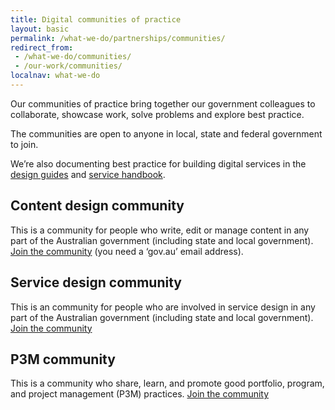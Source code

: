 ```yaml
---
title: Digital communities of practice
layout: basic
permalink: /what-we-do/partnerships/communities/
redirect_from:
 - /what-we-do/communities/
 - /our-work/communities/
localnav: what-we-do
---
```


Our communities of practice bring together our government colleagues to collaborate, showcase work, solve problems and explore best practice. 

The communities are open to anyone in local, state and federal government to join.

We’re also documenting best practice for building digital services in the [design guides](https://www.dta.gov.au/standard/design-guides/) and [service handbook](http://ausdto.github.io/service-handbook/).

## Content design community

This is a community for people who write, edit or manage content in any part of the Australian government (including state and local government). 
[Join the community](https://docs.google.com/a/digital.gov.au/forms/d/1FDc92Hb2VXa0DBf03CCOXK2ih5SfF7aNFrFscj7W09s/viewform?edit_requested=true) (you need a ‘gov.au’ email address).

## Service design community

This is an community for people who are involved in service design in any part of the Australian government (including state and local government). 
[Join the community](https://docs.google.com/a/digital.gov.au/forms/d/e/1FAIpQLSew8K2LIZNFI8k1r9a3p6gQuIkuJ8b-7Yl99HI0W_gTZRgjkg/viewform?c=0&w=1)

## P3M community

This is a community who share, learn, and promote good portfolio, program, and project management (P3M) practices.
[Join the community](https://docs.google.com/a/digital.gov.au/forms/d/1H-xj-FAB8xW9ML-hn9z5i7ql9ai07C--cLzPOqiXIs0/viewform?edit_requested=true)

